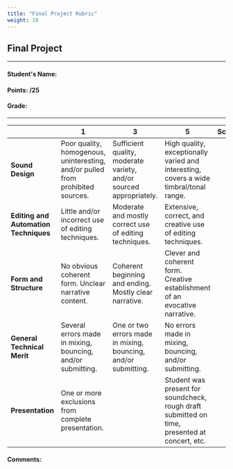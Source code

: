 ```yaml
---
title: "Final Project Rubric"
weight: 10
---
```


<!-- # Rubric -->

## Final Project

---

#### Student's Name:

#### Points: /25

#### Grade:

---

|                                       | **1**                                                                           | **3**                                                               | **5**                                                                                         | **Score** |
| ------------------------------------- | ------------------------------------------------------------------------------- | ------------------------------------------------------------------- | --------------------------------------------------------------------------------------------- | --------- |
| **Sound Design**                      | Poor quality, homogenous, uninteresting, and/or pulled from prohibited sources. | Sufficient quality, moderate variety, and/or sourced appropriately. | High quality, exceptionally varied and interesting, covers a wide timbral/tonal range.        |           |
| **Editing and Automation Techniques** | Little and/or incorrect use of editing techniques.                              | Moderate and mostly correct use of editing techniques.              | Extensive, correct, and creative use of editing techniques.                                   |           |
| **Form and Structure**                | No obvious coherent form. Unclear narrative content.                            | Coherent beginning and ending. Mostly clear narrative.              | Clever and coherent form. Creative establishment of an evocative narrative.                   |           |
| **General Technical Merit**           | Several errors made in mixing, bouncing, and/or submitting.                     | One or two errors made in mixing, bouncing, and/or submitting.      | No errors made in mixing, bouncing, and/or submitting.                                        |           |
| **Presentation**                      | One or more exclusions from complete presentation.                              |                                                                     | Student was present for soundcheck, rough draft submitted on time, presented at concert, etc. |           |  |

#### Comments:

